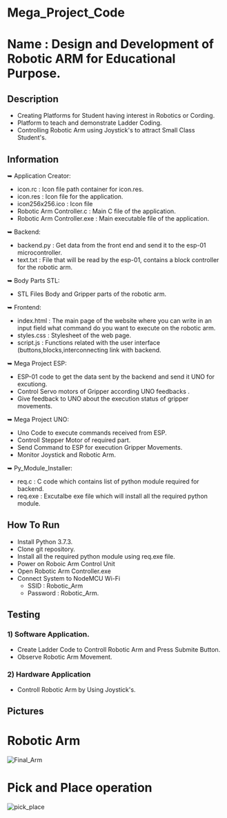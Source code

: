 # Mega_Project_Code
# Name : Design and Development of Robotic ARM for Educational Purpose.
## Description
* Creating Platforms for Student having interest in Robotics or Cording.
* Platform to teach and demonstrate Ladder Coding.
* Controlling Robotic Arm using Joystick's to attract Small Class Student's.
## Information
➥ Application Creator:
 * icon.rc                      : Icon file path container for icon.res.
 * icon.res                     : Icon file for the application.
 * icon256x256.ico              : Icon file
 * Robotic Arm Controller.c     : Main C file of the application.
 * Robotic Arm Controller.exe   : Main executable file of the application.

➥ Backend:
 *    backend.py        : Get  data from the front end and send it to the esp-01 microcontroller.
 *    text.txt          : File that will be read by the esp-01, contains a block controller for the robotic arm.

➥ Body Parts STL:
 * STL Files Body and Gripper parts of the robotic arm.

➥ Frontend:
 *    index.html        : The main page of the website where you can write in an input field what command do you want to execute on the robotic arm.
 *    styles.css        : Stylesheet of the web page.
 *    script.js         : Functions related with the user interface (buttons,blocks,interconnecting link with backend.

➥ Mega Project ESP: 
 *    ESP-01 code to get the data sent by the backend and send it UNO for excutiong.
 *    Control Servo motors of Gripper according UNO feedbacks .
 *    Give feedback to UNO  about the execution status of gripper  movements.

➥ Mega Project UNO: 
 *    Uno Code to execute commands received from ESP.
 *    Controll Stepper Motor of required part.
 *    Send Command to ESP for execution Gripper Movements.
 *    Monitor Joystick and Robotic Arm.

➥ Py_Module_Installer:
 *    req.c            : C code which contains list of python module required for backend.
 *    req.exe          : Excutalbe exe file which will install all the required python module.


## How To Run
* Install Python 3.7.3.
* Clone git repository.
* Install all the required python module using req.exe file.
* Power on Roboic Arm Control Unit
* Open Robotic Arm Controller.exe
* Connect System to NodeMCU Wi-Fi 
    * SSID : Robotic_Arm 
    * Password : Robotic_Arm.

## Testing
### 1) Software Application.
* Create Ladder Code to Controll Robotic Arm and Press Submite Button.
* Observe Robotic Arm Movement.

### 2) Hardware Application 
* Controll Robotic Arm by Using Joystick's.

## Pictures
# Robotic Arm
![Final_Arm](https://github.com/DnyandevSawarkar/Mega_Project_Code/assets/79653351/5ceea629-4549-4ae4-bf29-42244f09ffbf)


# Pick and Place operation 
![pick_place](https://github.com/DnyandevSawarkar/Mega_Project_Code/assets/79653351/c1262846-9d40-4224-8066-c5a7d9a06bc4)

